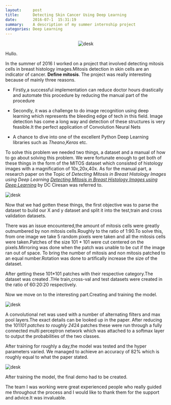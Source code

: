 ```yaml
---
layout:     post
title:      Detecting Skin Cancer Using Deep Learning
date:       2016-07-1  15:31:19
summary:    A description of my summer internship project
categories: Deep Learning
---
```


<div style="text-align:center" markdown="1">

![desk](http://www.cancerresearch.purdue.edu/files/75/breast%20cancer%20ribbon.png)


</div>
Hullo.

In the summer of 2016 I worked on a project that involved detecting mitosis cells in breast histology images.Mitosis detection in skin cells are an indicator of cancer.
**Define mitosis**.
The project was really interesting because of mainly three reasons.
* Firstly,a successful implementation can reduce doctor hours drastically and automate this procedure by reducing the manual part of the procedure

* Secondly, it was a challenge to do image recognition using deep learning which represents the bleeding edge of tech in this field. Image detection has come a long way and detection of these structures is very feasible.It the perfect application of Convolution Neural Nets
* A chance to dive into one of the excellent Python Deep Learning libraries such as *Theano*,*Keras* etc.



To solve this problem we needed two things, a dataset and a manual of how to go about solving this problem.
We were fortunate enough to get both of these things in the form of the MITOS dataset which consisted of histology images with a magnification of 10x,20x,40x.
As for the manual part, a research paper on the Topic of *Detecting Mitosis in Breast Histology Images using Deep Learning* [*Detecting Mitosis in Breast Histology Images using Deep Learning*](http://people.idsia.ch/~ciresan/data/miccai2013.pdf "Detecting Mitosis in Breast Histology Images using Deep Learning") by DC Ciresan was referred to.

![desk](https://researchweb.iiit.ac.in/~shashank.mujumdar/img/Picture14.jpg)


Now that we had gotten these things, the first objective was to parse the dataset to build our X and y dataset and split it into the test,train and cross validation datasets.

There was an issue encountered,the amount of mitosis cells were greatly outnumbered by non mitosis cells.Roughly to the ratio of 1:90.To solve this, from one image we take 5 random pixels were taken and all the mitosis cells were taken.Patches of the size 101 * 101 were cut centered on the pixels.Mirroring was done when the patch was unable to be cut if the image ran out of space.
To bring the number of mitosis and non mitosis patched to an equal number.Rotation was done to artifically increase the size of the dataset.

After getting these 101*101 patches with their respective category.The dataset was created .THe train,cross-val and test datasets were created in the ratio of 60:20:20 respectively.

Now we move on to the interesting part.Creating and training the model.


![desk](http://deeplearning.net/tutorial/_images/mylenet.png)

A convolutional net was used with a number of alternating filters and max pool layers.The exact details can be looked up in the paper.
After reducing the 101*101 patches to roughly 24*24 patches these were run through a fully connected multi perceptron network which was attached to a softmax layer to output the probabilities of the two classes.

After training for roughly a day,the model was tested and the hyper parameters varied.
We managed to achieve an accuracy of 82% which is roughly equal to what the paper stated.

![desk](http://medicalimaging.spiedigitallibrary.org/data/Journals/JMIOBU/930715/JMI_1_3_034003_f008.png)

After training the model, the final demo had to be created.


The team I was working were great experienced people who really guided me throughout the process and I would like to thank them for the support and advice.It was invaluable.
